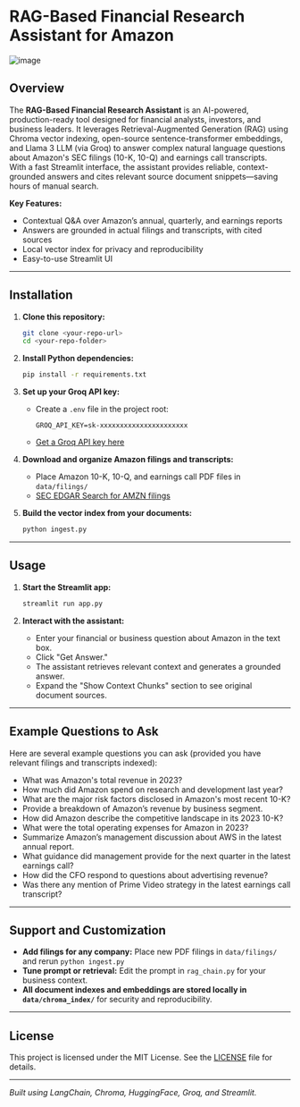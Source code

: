 # RAG-Based Financial Research Assistant for Amazon

![image](https://github.com/user-attachments/assets/a95a6e2f-90a9-4df8-95b9-810dcab1585a)


## Overview

The **RAG-Based Financial Research Assistant** is an AI-powered, production-ready tool designed for financial analysts, investors, and business leaders. It leverages Retrieval-Augmented Generation (RAG) using Chroma vector indexing, open-source sentence-transformer embeddings, and Llama 3 LLM (via Groq) to answer complex natural language questions about Amazon's SEC filings (10-K, 10-Q) and earnings call transcripts.  
With a fast Streamlit interface, the assistant provides reliable, context-grounded answers and cites relevant source document snippets—saving hours of manual search.

**Key Features:**
- Contextual Q&A over Amazon’s annual, quarterly, and earnings reports
- Answers are grounded in actual filings and transcripts, with cited sources
- Local vector index for privacy and reproducibility
- Easy-to-use Streamlit UI

---

## Installation

1. **Clone this repository:**
    ```bash
    git clone <your-repo-url>
    cd <your-repo-folder>
    ```

2. **Install Python dependencies:**
    ```bash
    pip install -r requirements.txt
    ```

3. **Set up your Groq API key:**
    - Create a `.env` file in the project root:
      ```
      GROQ_API_KEY=sk-xxxxxxxxxxxxxxxxxxxxxx
      ```
    - [Get a Groq API key here](https://console.groq.com/keys)

4. **Download and organize Amazon filings and transcripts:**
    - Place Amazon 10-K, 10-Q, and earnings call PDF files in `data/filings/`
    - [SEC EDGAR Search for AMZN filings](https://www.sec.gov/edgar/browse/?CIK=AMZN)

5. **Build the vector index from your documents:**
    ```bash
    python ingest.py
    ```

---

## Usage

1. **Start the Streamlit app:**
    ```bash
    streamlit run app.py
    ```

2. **Interact with the assistant:**
    - Enter your financial or business question about Amazon in the text box.
    - Click "Get Answer."
    - The assistant retrieves relevant context and generates a grounded answer.
    - Expand the "Show Context Chunks" section to see original document sources.

---

## Example Questions to Ask

Here are several example questions you can ask (provided you have relevant filings and transcripts indexed):

- What was Amazon's total revenue in 2023?
- How much did Amazon spend on research and development last year?
- What are the major risk factors disclosed in Amazon's most recent 10-K?
- Provide a breakdown of Amazon’s revenue by business segment.
- How did Amazon describe the competitive landscape in its 2023 10-K?
- What were the total operating expenses for Amazon in 2023?
- Summarize Amazon’s management discussion about AWS in the latest annual report.
- What guidance did management provide for the next quarter in the latest earnings call?
- How did the CFO respond to questions about advertising revenue?
- Was there any mention of Prime Video strategy in the latest earnings call transcript?

---

## Support and Customization

- **Add filings for any company:** Place new PDF filings in `data/filings/` and rerun `python ingest.py`
- **Tune prompt or retrieval:** Edit the prompt in `rag_chain.py` for your business context.
- **All document indexes and embeddings are stored locally in `data/chroma_index/`** for security and reproducibility.

---

## License

This project is licensed under the MIT License. See the [LICENSE](./LICENSE) file for details.

---

*Built using LangChain, Chroma, HuggingFace, Groq, and Streamlit.*
